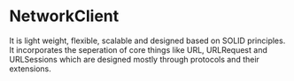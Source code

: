 # NetworkClient

It is light weight, flexible, scalable and designed based on SOLID principles. It incorporates the seperation of core things like URL, URLRequest and URLSessions which are designed mostly through protocols and their extensions.
